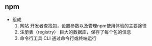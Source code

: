 ## npm   

- 组成  
  1. 网站   开发者查找包，设置参数以及管理npm使用体验的主要途径
  2. 注册表（registry） 巨大的数据库，保存了每个包的信息
  3. 命令行工具 CLI  通过命令行或终端运行

